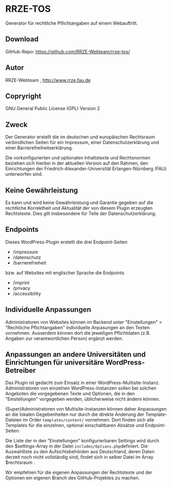 # RRZE-TOS

Generator für rechtliche Pflichtangaben auf einem Webauftritt.


## Download 

GitHub-Repo: https://github.com/RRZE-Webteam/rrze-tos/


## Autor 
RRZE-Webteam , http://www.rrze.fau.de

## Copryright

GNU General Public License (GPL) Version 2 


## Zweck 

Der Generator erstellt die im deutschen und europäischen Rechtsraum verbindlichen Seiten für ein Impressum, einer Datenschutzerklärung und einer Barrierefreiheitserklärung.

Die vorkonfigurierten und optionalen Inhaltstexte und Rechtsnormen beziehen sich hierbei in der aktuellen Version auf den Rahmen, den Einrichtungen der Friedrich-Alexander-Universität Erlangen-Nürnberg (FAU) unterworfen sind.


## Keine Gewährleistung

Es kann und wird keine Gewährleistung und Garantie gegeben auf die rechtliche Korrektheit 
und Aktualität der von diesem Plugin erzeugten Rechtstexte.
Dies gilt insbesondere für Teile der Datenschutzerklärung.



## Endpoints

Dieses WordPress-Plugin erstellt die drei Endpoint-Seiten
- /impressum
- /datenschutz 
- /barrierefreiheit
 
bzw. auf Websites mit englischer Sprache die Endpoints
-  /imprint
-  /privacy
-  /accessibility


## Individuelle Anpassungen

Administratoren von Websites können im Backend unter "Einstellungen" &gt; "Rechtliche Pflichtangaben" individuelle Anpasungen an den Texten vornehmen.
Ausserdem können dort die jeweiligen Pflichtdaten (z.B. Angaben zur verantwortlichen Person) ergänzt werden.


## Anpassungen an andere Universitäten und Einrichtungen für universitäre WordPress-Betreiber

Das Plugin ist gedacht zum Einsatz in einer WordPress-Multisite-Instanz. 
Administratoren von einzelnen WordPress-Instanzen sollen bei solchen Angeboten die vorgegebenen Texte und Optionen, die in den "Einstellungen" vorgegeben werden, üblicherweise nicht ändern können.

(Super)Administratoren von Multisite-Instanzen können daher Anpassungen an die lokalen Gegebenheiten nur durch die direkte Änderung der Template-Dateien im Order ```templates/content/``` vornehmen.
Dort finden sich alle Templates für die einzelnen, optional einschaltbaren Absätze und Endpoint-Seiten.

Die Liste der in den "Einstellungen" konfigurierbaren Settings wird durch den $settings-Array in der Datei ```includes/Options.php```definiert. 
Die Auswahlliste zu den Aufsichtsbehörden aus Deutschland, deren Daten derzeit noch nicht vollständig sind, findet sich in selber Datei im Array $rechtsraum .

Wir empfehlen für die eigenen Anpassungen der Rechtstexte und der Optionen ein eigenen Branch des GitHub-Projektes zu machen.



